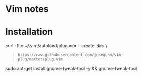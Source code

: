 # Vim notes
# Installation
curl -fLo ~/.vim/autoload/plug.vim --create-dirs \
>     https://raw.githubusercontent.com/junegunn/vim-plug/master/plug.vim
sudo apt-get install gnome-tweak-tool -y && gnome-tweak-tool


